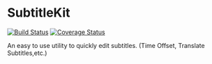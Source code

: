 # SubtitleKit
[![Build Status](https://travis-ci.org/lakrsv/SubtitleKit.svg?branch=master)](https://travis-ci.org/lakrsv/SubtitleKit)
[![Coverage Status](https://coveralls.io/repos/github/lakrsv/SubtitleKit/badge.svg?branch=)](https://coveralls.io/github/lakrsv/SubtitleKit?branch=)

An easy to use utility to quickly edit subtitles. (Time Offset, Translate Subtitles,etc.)
